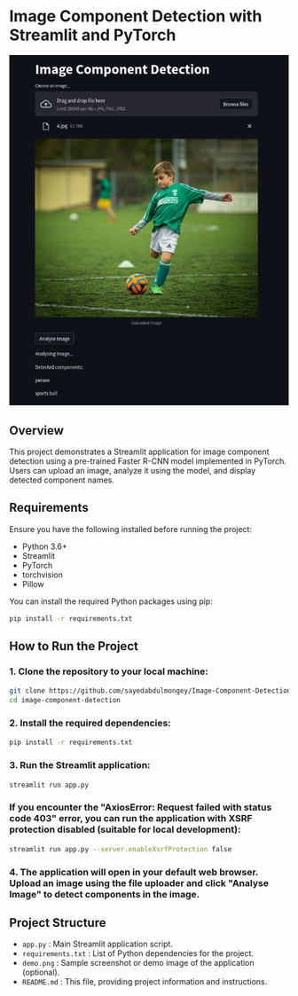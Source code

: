 # Image Component Detection with Streamlit and PyTorch

![Demo](image.png)

## Overview

This project demonstrates a Streamlit application for image component detection using a pre-trained Faster R-CNN model implemented in PyTorch. Users can upload an image, analyze it using the model, and display detected component names.

## Requirements

Ensure you have the following installed before running the project:

- Python 3.6+
- Streamlit
- PyTorch
- torchvision
- Pillow

You can install the required Python packages using pip:

```bash
pip install -r requirements.txt
```

## How to Run the Project

### 1. Clone the repository to your local machine:

```bash
git clone https://github.com/sayedabdulmongey/Image-Component-Detection-with-Streamlit-and-PyTorch.git
cd image-component-detection
```

### 2. Install the required dependencies:

```bash
pip install -r requirements.txt
```

### 3. Run the Streamlit application:

```bash
streamlit run app.py
```

### If you encounter the "AxiosError: Request failed with status code 403" error, you can run the application with XSRF protection disabled (suitable for local development):

```bash
streamlit run app.py --server.enableXsrfProtection false
```

### 4. The application will open in your default web browser. Upload an image using the file uploader and click "Analyse Image" to detect components in the image.

## Project Structure
- `app.py` : Main Streamlit application script.
- `requirements.txt` : List of Python dependencies for the project.
- `demo.png` : Sample screenshot or demo image of the application (optional).
- `README.md` : This file, providing project information and instructions.
